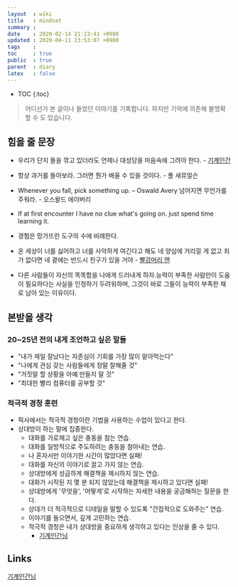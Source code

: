 ```yaml
---
layout  : wiki
title   : mindset 
summary : 
date    : 2020-02-14 21:23:41 +0900
updated : 2020-04-11 23:53:07 +0900
tags    : 
toc     : true
public  : true
parent  : diary
latex   : false
---
```

* TOC
{:toc}

> 어디선가 본 글이나 들었던 이야기를 기록합니다. 하지만 기억에 의존해 불명확할 수 도 있습니다.

## 힘을 줄 문장

* 우리가 단지 돌을 깎고 있더라도 언제나 대성당을 마음속에 그려야 한다.  - [기계인간](johngrib/johngrib.github.io)
    
* 항상 과거를 돌아보라. 그러면 뭔가 배울 수 있을 것이다. - 폴 새뮤얼슨

* Whenever you fall, pick something up. – Oswald Avery 
넘어지면 무언가를 주워라. - 오스왈드 에이버리

* If at first encounter I have no clue what's going on. just spend time learning it.

* 경험은 망가뜨린 도구의 수에 비례한다.

* 온 세상이 너를 싫어하고 너를 사악하게 여긴다고 해도 네 양심에 거리낄 게 없고 죄가 없다면 네 곁에는 반드시 친구가 있을 거야 - [빨강머리 앤](https://www.netflix.com/title/80136311)

- 다른 사람들이 자신의 똑똑함을 나에게 드러내게 하자.능력이 부족한 사람만이 도움이 필요하다는 사실을 인정하기 두려워하며, 그것이 바로 그들이 능력이 부족한 채로 남아 있는 이유이다.

## 본받을 생각

### 20~25년 전의 내게 조언하고 싶은 말들

- "내가 제일 잘났다는 자존심이 기회를 가장 많이 말아먹는다"
- "나에게 관심 갖는 사람들에게 정말 잘해줄 것"
- "거짓말 할 상황을 아예 만들지 말 것"
- "최대한 빨리 컴퓨터를 공부할 것"

### 적극적 경청 훈련
- 픽사에서는 적극적 경청이란 기법을 사용하는 수업이 있다고 한다.
- 상대방이 하는 말에 집중한다.
    - 대화를 가로채고 싶은 충동을 참는 연습.
    - 대화를 일방적으로 주도하려는 충동을 참아내는 연습.
    - 나 혼자서만 이야기한 시간이 많았다면 실패!
    - 대화를 자신의 이야기로 끌고 가지 않는 연습.
    - 상대방에게 성급하게 해결책을 제시하지 않는 연습.
    - 대화가 시작된 지 몇 분 되지 않았는데 해결책을 제시하고 있다면 실패!
    - 상대방에게 '무엇을', '어떻게'로 시작하는 자세한 내용을 궁금해하는 질문을 한다.
    - 상대가 더 적극적으로 디테일을 말할 수 있도록 "간접적으로 도와주는" 연습.
    - 이야기를 들으면서, 깊게 고민하는 연습.
    - 적극적 경청은 내가 상대방을 중요하게 생각하고 있다는 인상을 줄 수 있다.
        - [기계인간님](https://johngrib.github.io/wiki/memo-2020/)

## Links

[기계인간님](https://johngrib.github.io/)
